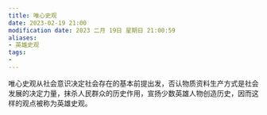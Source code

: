 ```yaml
---
title: 唯心史观
date: 2023-02-19 21:00
modification date: 2023 二月 19日 星期日 21:00:59
aliases: 
- 英雄史观
tags: 
- 
---
```


唯心史观从社会意识决定社会存在的基本前提出发，否认物质资料生产方式是社会发展的决定力量，抹杀人民群众的历史作用，宣扬少数英雄人物创造历史，因而这样的观点被称为英雄史观。